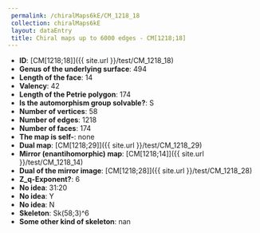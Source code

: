 ```yaml
--- 
 permalink: /chiralMaps6kE/CM_1218_18 
 collection: chiralMaps6kE
 layout: dataEntry
 title: Chiral maps up to 6000 edges - CM[1218;18]
---
```


- **ID**: [CM[1218;18]]({{ site.url }}/test/CM_1218_18)
- **Genus of the underlying surface**: 494
- **Length of the face**: 14
- **Valency**: 42
- **Length of the Petrie polygon**: 174
- **Is the automorphism group solvable?**: S
- **Number of vertices**: 58
- **Number of edges**: 1218
- **Number of faces**: 174
- **The map is self-**: none
- **Dual map**: [CM[1218;29]]({{ site.url }}/test/CM_1218_29)
- **Mirror (enantihomorphic) map**: [CM[1218;14]]({{ site.url }}/test/CM_1218_14)
- **Dual of the mirror image**: [CM[1218;28]]({{ site.url }}/test/CM_1218_28)
- **Z_q-Exponent?**: 6
- **No idea**:  31:20
- **No idea**: Y
- **No idea**: N
- **Skeleton**: Sk(58;3)^6
- **Some other kind of skeleton**: nan
